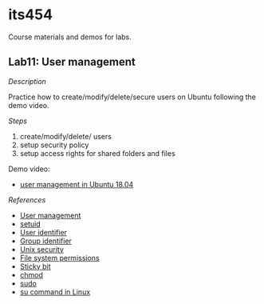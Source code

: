 # its454

Course materials and demos for labs.


## Lab11: User management

_Description_

Practice how to create/modify/delete/secure users on Ubuntu following the demo video.


_Steps_

1. create/modify/delete/ users
2. setup security policy
3. setup access rights for shared folders and files


Demo video:
* [user management in Ubuntu 18.04](https://youtu.be/Ff8Auw3PnJI)

_References_

* [User management](https://help.ubuntu.com/lts/serverguide/user-management.html)
* [setuid](https://en.wikipedia.org/wiki/Setuid)
* [User identifier](https://en.wikipedia.org/wiki/User_identifier)
* [Group identifier](https://en.wikipedia.org/wiki/Group_identifier)
* [Unix security](https://en.wikipedia.org/wiki/Unix_security)
* [File system permissions](https://en.wikipedia.org/wiki/File_system_permissions)
* [Sticky bit](https://en.wikipedia.org/wiki/Sticky_bit)
* [chmod](https://en.wikipedia.org/wiki/Chmod)
* [sudo](https://en.wikipedia.org/wiki/Sudo)
* [su command in Linux](https://linuxize.com/post/su-command-in-linux/)

